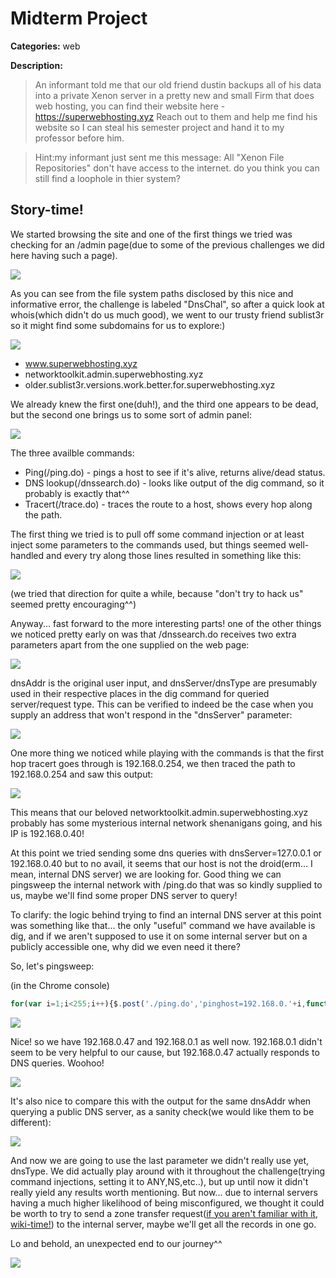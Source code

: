 # Midterm Project
 **Categories:** web
 
 **Description:** 
 
> An informant told me that our old friend dustin backups all of his data into a private Xenon server in a pretty new and small Firm that does web hosting, you can find their website here -
> https://superwebhosting.xyz
> Reach out to them and help me find his website so I can steal his semester project and hand it to my professor before him.

> Hint:my informant just sent me this message:
> All "Xenon File Repositories" don't have access to the internet.
> do you think you can still find a loophole in thier system?

## Story-time!

We started browsing the site and one of the first things we tried was checking for an /admin page(due to some of the previous challenges we did here having such a page).

![](https://gyazo.com/40419f1b853f9212e26477a63cfd4de7.png)

As you can see from the file system paths disclosed by this nice and informative error, the challenge is labeled "DnsChal", so after a quick look at whois(which didn't do us much good), we went to our trusty friend sublist3r so it might find some subdomains for us to explore:) 

![](https://gyazo.com/573a56c0ac39333d3d744bb12b708b33.png)


- www.superwebhosting.xyz
- networktoolkit.admin.superwebhosting.xyz
- older.sublist3r.versions.work.better.for.superwebhosting.xyz

We already knew the first one(duh!), and the third one appears to be dead, but the second one brings us to some sort of admin panel:

![](https://gyazo.com/403012ceea6712c77a6ba0af844f020b.png)

The three availble commands:

- Ping(/ping.do) - pings a host to see if it's alive, returns alive/dead status.
- DNS lookup(/dnssearch.do) - looks like output of the dig command, so it probably is exactly that^^
- Tracert(/trace.do) - traces the route to a host, shows every hop along the path.

The first thing we tried is to pull off some command injection or at least inject some parameters to the commands used, but things seemed well-handled and every try along those lines resulted in something like this:

![](https://gyazo.com/916de12337729c2c36967b1fa338ccdb.png)

(we tried that direction for quite a while, because "don't try to hack us" seemed pretty encouraging^^)

Anyway... fast forward to the more interesting parts! one of the other things we noticed pretty early on was that /dnssearch.do receives two extra parameters apart from the one supplied on the web page:

![](https://gyazo.com/fa44a4dbe8428cf56db2b8008a79b196.png)

dnsAddr is the original user input, and dnsServer/dnsType are presumably used in their respective places in the dig command for queried server/request type. This can be verified to indeed be the case when you supply an address that won't respond in the "dnsServer" parameter:

![](https://gyazo.com/05373744a6618235d35e2d19a3a36a93.png)


One more thing we noticed while playing with the commands is that the first hop tracert goes through is 192.168.0.254, we then traced the path to 192.168.0.254 and saw this output: 

![](https://gyazo.com/50e8348da3203317b7e489b75d1fa2d7.png)

This means that our beloved networktoolkit.admin.superwebhosting.xyz probably has some mysterious internal network shenanigans going, and his IP is 192.168.0.40! 

At this point we tried sending some dns queries with dnsServer=127.0.0.1 or 192.168.0.40 but to no avail, it seems that our host is not the droid(erm... I mean, internal DNS server) we are looking for. Good thing we can pingsweep the internal network with /ping.do that was so kindly supplied to us, maybe we'll find some proper DNS server to query!

To clarify: the logic behind trying to find an internal DNS server at this point was something like that... the only "useful" command we have available is dig, and if we aren't supposed to use it on some internal server but on a publicly accessible one, why did we even need it there?

So, let's pingsweep:

(in the Chrome console)
```javascript
for(var i=1;i<255;i++){$.post('./ping.do','pinghost=192.168.0.'+i,function result(res){console.log(res)})}
```

![](https://gyazo.com/92a58e8e1eda8b8664fcd3254ed9e481.png)

Nice! so we have 192.168.0.47 and 192.168.0.1 as well now. 192.168.0.1 didn't seem to be very helpful to our cause, but 192.168.0.47 actually responds to DNS queries. Woohoo!

![](https://gyazo.com/d1458ee3c50e4b264749b6a4c38520e3.png)

It's also nice to compare this with the output for the same dnsAddr when querying a public DNS server, as a sanity check(we would like them to be different):

![](https://gyazo.com/d7df37ce256aa2c8a99c186d401b48ee.png)

And now we are going to use the last parameter we didn't really use yet, dnsType. We did actually play around with it throughout the challenge(trying command injections, setting it to ANY,NS,etc..), but up until now it didn't really yield any results worth mentioning. But now... due to internal servers having a much higher likelihood of being misconfigured, we thought it could be worth to try to send a zone transfer request([if you aren't familiar with it, wiki-time!](https://en.wikipedia.org/wiki/DNS_zone_transfer)) to the internal server, maybe we'll get all the records in one go.

Lo and behold, an unexpected end to our journey^^

![](https://gyazo.com/1158271c89cceb2ddd970b9c2d2a0add.png)







